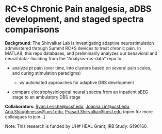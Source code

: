 # RC+S Chronic Pain analgesia, aDBS development, and staged spectra comparisons

**Background**: The Shirvalkar Lab is investigating adaptive neurostimulation administered through Summit RC+S devices to treat chronic pain. In MATLAB, this repo databases, and preliminarily analyzes our behavioral and neural data--building from the "Analysis-rcs-data" repo to:

* analyze pt pain (over time, into clusters based on several pain scales, and during stimulation paradigms)
  * w/ automated approaches for adaptive DBS development
    
* compare electrophysiological neural spectra from an inpatient sEEG stage to an ambulatory DBS stage


**Collaborators**: Ryan.Leriche@ucsf.edu, Joanna.Lin@ucsf.edu, Ana.Shaughnessy@ucsf.edu, Prasad.Shirvalkar@ucsf.edu (open for more colleagues to join...)

Note: This research is funded by UH# HEAL Grant; IRB Study: G190160.
